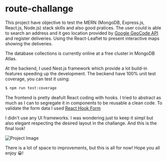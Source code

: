 # route-challange

This project have objective to test the MERN (MongoDB, Express.js, React.js, Node.js) stack skills and also good pratices.
The user could is able to search an address and it geo location provided by <a href="https://developers.google.com/maps/documentation/geocoding/overview?hl=pt-br">Google GeoCode API</a> and register deliveries. Using the React-Leaflet to present interactive maps showing the deliveries.

The database collections is currently online at a free cluster in MongoDB Atlas.

At the backend, I used Nest.js framework which provide a lot build-in features speeding up the development.
The beckend have 100% unit test coverage, you can test it using: 

```bash
$ npm run test:coverage
```
The frontend is pretty deafult React coding with hooks. I tried to abstract as much as I can to segregate it in components to be reusable a clean code.
To validate the form data I used <a href="https://react-hook-form.com/">React Hook Form</a>

I didn't use any UI frameworks. I was wondering just to keep it simpl but also elegant respecting the desired layout in the challange. And this is the final look!

<img src="https://i.ibb.co/bHh5cVs/img.png" alt="Project Image"/>

There is a lot of space to improvements, but this is all for now! Hope you all enjoy 😀!
